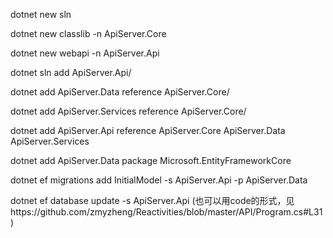 dotnet new sln

dotnet new classlib -n ApiServer.Core

dotnet new webapi -n ApiServer.Api

dotnet sln add ApiServer.Api/

dotnet add ApiServer.Data reference ApiServer.Core/

dotnet add ApiServer.Services reference ApiServer.Core/

dotnet add ApiServer.Api reference ApiServer.Core ApiServer.Data ApiServer.Services

dotnet add ApiServer.Data package Microsoft.EntityFrameworkCore

dotnet ef migrations add InitialModel -s ApiServer.Api -p ApiServer.Data

dotnet ef database update -s ApiServer.Api   (也可以用code的形式，见https://github.com/zmyzheng/Reactivities/blob/master/API/Program.cs#L31)


